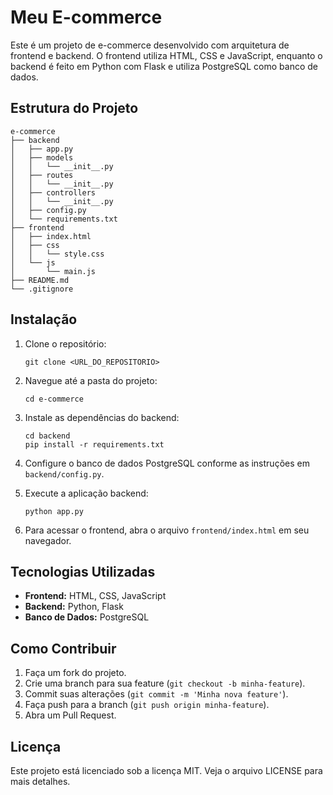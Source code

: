 # Meu E-commerce

Este é um projeto de e-commerce desenvolvido com arquitetura de frontend e backend. O frontend utiliza HTML, CSS e JavaScript, enquanto o backend é feito em Python com Flask e utiliza PostgreSQL como banco de dados.

## Estrutura do Projeto

```
e-commerce
├── backend
│   ├── app.py
│   ├── models
│   │   └── __init__.py
│   ├── routes
│   │   └── __init__.py
│   ├── controllers
│   │   └── __init__.py
│   ├── config.py
│   └── requirements.txt
├── frontend
│   ├── index.html
│   ├── css
│   │   └── style.css
│   └── js
│       └── main.js
├── README.md
└── .gitignore
```

## Instalação

1. Clone o repositório:
   ```
   git clone <URL_DO_REPOSITORIO>
   ```

2. Navegue até a pasta do projeto:
   ```
   cd e-commerce
   ```

3. Instale as dependências do backend:
   ```
   cd backend
   pip install -r requirements.txt
   ```

4. Configure o banco de dados PostgreSQL conforme as instruções em `backend/config.py`.

5. Execute a aplicação backend:
   ```
   python app.py
   ```

6. Para acessar o frontend, abra o arquivo `frontend/index.html` em seu navegador.

## Tecnologias Utilizadas

- **Frontend:** HTML, CSS, JavaScript
- **Backend:** Python, Flask
- **Banco de Dados:** PostgreSQL

## Como Contribuir

1. Faça um fork do projeto.
2. Crie uma branch para sua feature (`git checkout -b minha-feature`).
3. Commit suas alterações (`git commit -m 'Minha nova feature'`).
4. Faça push para a branch (`git push origin minha-feature`).
5. Abra um Pull Request.

## Licença

Este projeto está licenciado sob a licença MIT. Veja o arquivo LICENSE para mais detalhes.